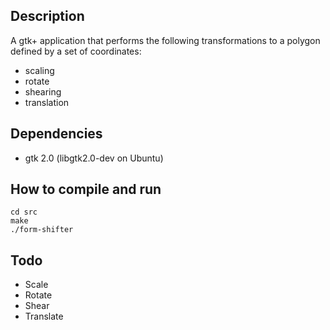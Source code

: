 Description
-----------
A gtk+ application that performs the following transformations to a polygon defined by a set of coordinates:
  + scaling
  + rotate
  + shearing
  + translation

Dependencies
------------
 + gtk 2.0 (libgtk2.0-dev on Ubuntu)

How to compile and run
----------------------
	cd src
	make
	./form-shifter
	
Todo
----
 + Scale
 + Rotate
 + Shear
 + Translate